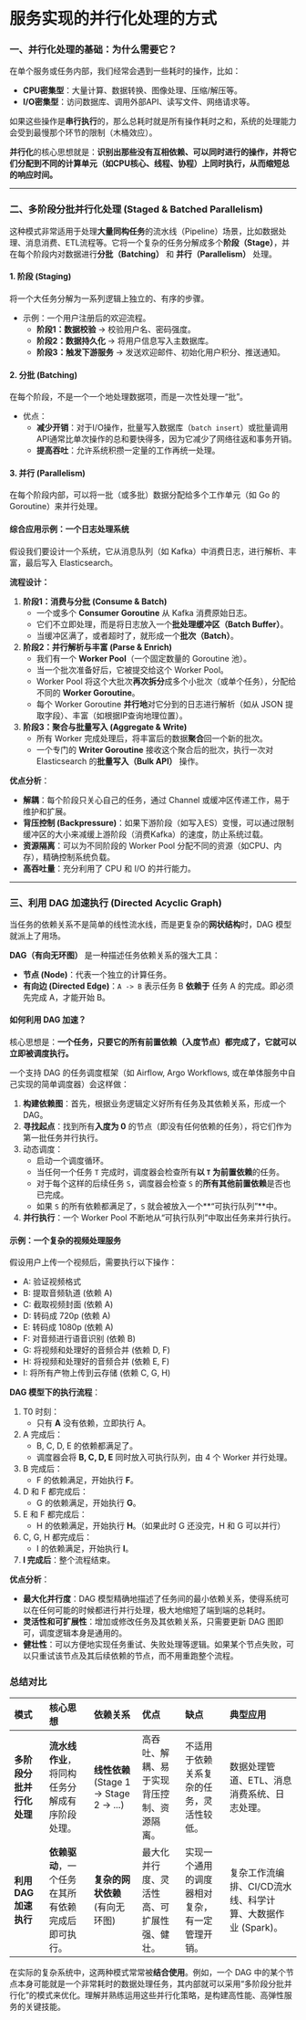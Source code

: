 # 服务实现的并行化处理的方式

### 一、并行化处理的基础：为什么需要它？

在单个服务或任务内部，我们经常会遇到一些耗时的操作，比如：

- **CPU密集型**：大量计算、数据转换、图像处理、压缩/解压等。
- **I/O密集型**：访问数据库、调用外部API、读写文件、网络请求等。

如果这些操作是**串行执行**的，那么总耗时就是所有操作耗时之和，系统的处理能力会受到最慢那个环节的限制（木桶效应）。

**并行化**的核心思想就是：**识别出那些没有互相依赖、可以同时进行的操作，并将它们分配到不同的计算单元（如CPU核心、线程、协程）上同时执行，从而缩短总的响应时间。**

------

### 二、多阶段分批并行化处理 (Staged & Batched Parallelism)

这种模式非常适用于处理**大量同构任务**的流水线（Pipeline）场景，比如数据处理、消息消费、ETL流程等。它将一个复杂的任务分解成多个**阶段（Stage）**，并在每个阶段内对数据进行**分批（Batching）** 和 **并行（Parallelism）** 处理。

#### 1. 阶段 (Staging)

将一个大任务分解为一系列逻辑上独立的、有序的步骤。

- 示例：一个用户注册后的欢迎流程。
  - **阶段1：数据校验** -> 校验用户名、密码强度。
  - **阶段2：数据持久化** -> 将用户信息写入主数据库。
  - **阶段3：触发下游服务** -> 发送欢迎邮件、初始化用户积分、推送通知。

#### 2. 分批 (Batching)

在每个阶段，不是一个一个地处理数据项，而是一次性处理一“批”。

- 优点：
  - **减少开销**：对于I/O操作，批量写入数据库（`batch insert`）或批量调用API通常比单次操作的总和要快得多，因为它减少了网络往返和事务开销。
  - **提高吞吐**：允许系统积攒一定量的工作再统一处理。

#### 3. 并行 (Parallelism)

在每个阶段内部，可以将一批（或多批）数据分配给多个工作单元（如 Go 的 Goroutine）来并行处理。

#### 综合应用示例：一个日志处理系统

假设我们要设计一个系统，它从消息队列（如 Kafka）中消费日志，进行解析、丰富，最后写入 Elasticsearch。

**流程设计：**

1. **阶段1：消费与分批 (Consume & Batch)**
   - 一个或多个 **Consumer Goroutine** 从 Kafka 消费原始日志。
   - 它们不立即处理，而是将日志放入一个**批处理缓冲区（Batch Buffer）**。
   - 当缓冲区满了，或者超时了，就形成一个**批次（Batch）**。
2. **阶段2：并行解析与丰富 (Parse & Enrich)**
   - 我们有一个 **Worker Pool**（一个固定数量的 Goroutine 池）。
   - 当一个批次准备好后，它被提交给这个 Worker Pool。
   - Worker Pool 将这个大批次**再次拆分**成多个小批次（或单个任务），分配给不同的 **Worker Goroutine**。
   - 每个 Worker Goroutine **并行地**对它分到的日志进行解析（如从 JSON 提取字段）、丰富（如根据IP查询地理位置）。
3. **阶段3：聚合与批量写入 (Aggregate & Write)**
   - 所有 Worker 完成处理后，将丰富后的数据**聚合**回一个新的批次。
   - 一个专门的 **Writer Goroutine** 接收这个聚合后的批次，执行一次对 Elasticsearch 的**批量写入（Bulk API）** 操作。

**优点分析**：

- **解耦**：每个阶段只关心自己的任务，通过 Channel 或缓冲区传递工作，易于维护和扩展。
- **背压控制 (Backpressure)**：如果下游阶段（如写入ES）变慢，可以通过限制缓冲区的大小来减缓上游阶段（消费Kafka）的速度，防止系统过载。
- **资源隔离**：可以为不同阶段的 Worker Pool 分配不同的资源（如CPU、内存），精确控制系统负载。
- **高吞吐量**：充分利用了 CPU 和 I/O 的并行能力。

------

### 三、利用 DAG 加速执行 (Directed Acyclic Graph)

当任务的依赖关系不是简单的线性流水线，而是更复杂的**网状结构**时，DAG 模型就派上了用场。

**DAG（有向无环图）** 是一种描述任务依赖关系的强大工具：

- **节点 (Node)**：代表一个独立的计算任务。
- **有向边 (Directed Edge)**：`A -> B` 表示任务 B **依赖于** 任务 A 的完成。即必须先完成 A，才能开始 B。

#### 如何利用 DAG 加速？

核心思想是：**一个任务，只要它的所有前置依赖（入度节点）都完成了，它就可以立即被调度执行。**

一个支持 DAG 的任务调度框架（如 Airflow, Argo Workflows, 或在单体服务中自己实现的简单调度器）会这样做：

1. **构建依赖图**：首先，根据业务逻辑定义好所有任务及其依赖关系，形成一个 DAG。
2. **寻找起点**：找到所有**入度为 0** 的节点（即没有任何依赖的任务），将它们作为第一批任务并行执行。
3. 动态调度：
   - 启动一个调度循环。
   - 当任何一个任务 `T` 完成时，调度器会检查所有**以 `T` 为前置依赖**的任务。
   - 对于每个这样的后续任务 `S`，调度器会检查 `S` 的**所有其他前置依赖**是否也已完成。
   - 如果 `S` 的所有依赖都满足了，`S` 就会被放入一个**“可执行队列”**中。
4. **并行执行**：一个 Worker Pool 不断地从“可执行队列”中取出任务来并行执行。

#### 示例：一个复杂的视频处理服务

假设用户上传一个视频后，需要执行以下操作：

- A: 验证视频格式
- B: 提取音频轨道 (依赖 A)
- C: 截取视频封面 (依赖 A)
- D: 转码成 720p (依赖 A)
- E: 转码成 1080p (依赖 A)
- F: 对音频进行语音识别 (依赖 B)
- G: 将视频和处理好的音频合并 (依赖 D, F)
- H: 将视频和处理好的音频合并 (依赖 E, F)
- I: 将所有产物上传到云存储 (依赖 C, G, H)

**DAG 模型下的执行流程**：

1. T0 时刻：
   - 只有 **A** 没有依赖，立即执行 A。
2. A 完成后：
   - B, C, D, E 的依赖都满足了。
   - 调度器会将 **B, C, D, E** 同时放入可执行队列，由 4 个 Worker 并行处理。
3. B 完成后：
   - F 的依赖满足，开始执行 **F**。
4. D 和 F 都完成后：
   - G 的依赖满足，开始执行 **G**。
5. E 和 F 都完成后：
   - H 的依赖满足，开始执行 **H**。（如果此时 G 还没完，H 和 G 可以并行）
6. C, G, H 都完成后：
   - I 的依赖满足，开始执行 **I**。
7. **I 完成后**：整个流程结束。

**优点分析**：

- **最大化并行度**：DAG 模型精确地描述了任务间的最小依赖关系，使得系统可以在任何可能的时候都进行并行处理，极大地缩短了端到端的总耗时。
- **灵活性和可扩展性**：增加或修改任务及其依赖关系，只需要更新 DAG 图即可，调度逻辑本身是通用的。
- **健壮性**：可以方便地实现任务重试、失败处理等逻辑。如果某个节点失败，可以只重试该节点及其后续依赖的节点，而不用重跑整个流程。

### 总结对比

| 模式                     | 核心思想                                           | 依赖关系                                 | 优点                                       | 缺点                                           | 典型应用                                                    |
| :----------------------- | :------------------------------------------------- | :--------------------------------------- | :----------------------------------------- | :--------------------------------------------- | :---------------------------------------------------------- |
| **多阶段分批并行化处理** | **流水线作业**，将同构任务分解成有序阶段处理。     | **线性依赖** (Stage 1 -> Stage 2 -> ...) | 高吞吐、解耦、易于实现背压控制、资源隔离。 | 不适用于依赖关系复杂的任务，灵活性较低。       | 数据处理管道、ETL、消息消费系统、日志处理。                 |
| **利用DAG加速执行**      | **依赖驱动**，一个任务在其所有依赖完成后即可执行。 | **复杂的网状依赖** (有向无环图)          | 最大化并行度、灵活性高、可扩展性强、健壮。 | 实现一个通用的调度器相对复杂，有一定管理开销。 | 复杂工作流编排、CI/CD流水线、科学计算、大数据作业 (Spark)。 |

在实际的复杂系统中，这两种模式常常被**结合使用**。例如，一个 DAG 中的某个节点本身可能就是一个非常耗时的数据处理任务，其内部就可以采用“多阶段分批并行化”的模式来优化。理解并熟练运用这些并行化策略，是构建高性能、高弹性服务的关键技能。